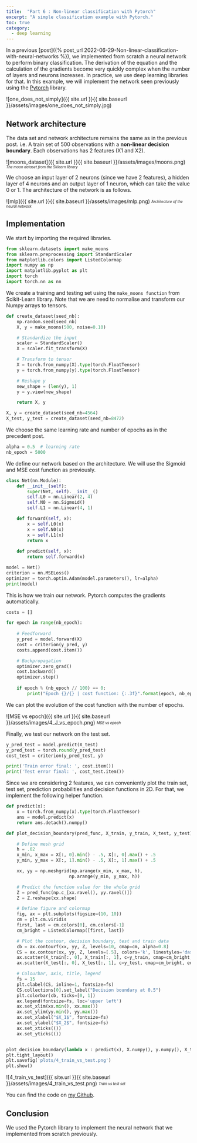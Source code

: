 ```yaml
---
title:  "Part 6 : Non-linear classification with Pytorch"
excerpt: "A simple classification example with Pytorch."
toc: true
category:
  - deep learning
---
```


In a previous [post]({% post_url 2022-06-29-Non-linear-classification-with-neural-networks %}), we implemented from scratch a neural network to perform binary classification. The derivation of the equation and the calculation of the gradients become very quickly complex when the number of layers and neurons increases. In practice, we use deep learning libraries for that. In this example, we will implement the network seen previously using the [Pytorch](https://pytorch.org/) library.

![one_does_not_simply]({{ site.url }}{{ site.baseurl }}/assets/images/one_does_not_simply.jpg)


## Network architecture

The data set and network architecture remains the same as in the previous post. i.e. A train set of 500 observations with a **non-linear decision boundary**. Each observations has 2 features (X1 and X2). 

![moons_dataset]({{ site.url }}{{ site.baseurl }}/assets/images/moons.png)
<sub><sup>*The moon dataset from the Sklearn library*</sup></sub>

We choose an input layer of 2 neurons (since we have 2 features), a hidden layer of 4 neurons and an output layer of 1 neuron, which can take the value 0 or 1. The architecture of the network is as follows.

![mlp]({{ site.url }}{{ site.baseurl }}/assets/images/mlp.png)
<sub><sup>*Architecture of the neural network*</sup></sub>


## Implementation

We start by importing the required libraries.

```python
from sklearn.datasets import make_moons
from sklearn.preprocessing import StandardScaler   
from matplotlib.colors import ListedColormap
import numpy as np
import matplotlib.pyplot as plt
import torch
import torch.nn as nn
```

We create a training and testing set using the `make_moons function` from Scikit-Learn library. Note that we are need to normalise and transform our Numpy arrays to tensors.

```python
def create_dataset(seed_nb):
    np.random.seed(seed_nb)
    X, y = make_moons(500, noise=0.10)  

    # Standardize the input
    scaler = StandardScaler()
    X = scaler.fit_transform(X)

    # Transform to tensor
    X = torch.from_numpy(X).type(torch.FloatTensor)
    y = torch.from_numpy(y).type(torch.FloatTensor)

    # Reshape y
    new_shape = (len(y), 1)
    y = y.view(new_shape)

    return X, y

X, y = create_dataset(seed_nb=4564)
X_test, y_test = create_dataset(seed_nb=8472)
```

We choose the same learning rate and number of epochs as in the precedent post.
```python
alpha = 0.5  # learning rate
nb_epoch = 5000
```

We define our network based on the architecture. We will use the Sigmoid and MSE cost function as previously.

```python
class Net(nn.Module):
    def __init__(self):
        super(Net, self).__init__()
        self.L0 = nn.Linear(2, 4)
        self.N0 = nn.Sigmoid()
        self.L1 = nn.Linear(4, 1)

    def forward(self, x):
        x = self.L0(x)
        x = self.N0(x)
        x = self.L1(x)
        return x
    
    def predict(self, x):
        return self.forward(x)

model = Net()
criterion = nn.MSELoss()
optimizer = torch.optim.Adam(model.parameters(), lr=alpha)
print(model)
```

This is how we train our network. Pytorch computes the gradients automatically.


```python
costs = []

for epoch in range(nb_epoch):
    
    # Feedforward
    y_pred = model.forward(X)
    cost = criterion(y_pred, y)
    costs.append(cost.item())

    # Backpropagation
    optimizer.zero_grad()
    cost.backward()
    optimizer.step()
    
    if epoch % (nb_epoch // 100) == 0:
        print("Epoch {}/{} | cost function: {:.3f}".format(epoch, nb_epoch, cost.item()))
```


We can plot the evolution of the cost function with the number of epochs.


![MSE vs epoch]({{ site.url }}{{ site.baseurl }}/assets/images/4_J_vs_epoch.png)
<sub><sup>*MSE vs epoch*</sup></sub>


Finally, we test our network on the test set.

```python
y_pred_test = model.predict(X_test)
y_pred_test = torch.round(y_pred_test)
cost_test = criterion(y_pred_test, y)

print('Train error final: ', cost.item())
print('Test error final: ', cost_test.item())
```

Since we are considering 2 features, we can conveniently plot the train set, test set, prediction probabilities and decision functions in 2D. For that, we implement the following helper function.

```python
def predict(x):
    x = torch.from_numpy(x).type(torch.FloatTensor)
    ans = model.predict(x)
    return ans.detach().numpy()

def plot_decision_boundary(pred_func, X_train, y_train, X_test, y_test):

    # Define mesh grid
    h = .02
    x_min, x_max = X[:, 0].min() - .5, X[:, 0].max() + .5
    y_min, y_max = X[:, 1].min() - .5, X[:, 1].max() + .5

    xx, yy = np.meshgrid(np.arange(x_min, x_max, h),
                        np.arange(y_min, y_max, h))

    # Predict the function value for the whole grid
    Z = pred_func(np.c_[xx.ravel(), yy.ravel()])
    Z = Z.reshape(xx.shape)

    # Define figure and colormap
    fig, ax = plt.subplots(figsize=(10, 10))
    cm = plt.cm.viridis
    first, last = cm.colors[0], cm.colors[-1]
    cm_bright = ListedColormap([first, last])

    # Plot the contour, decision boundary, test and train data
    cb = ax.contourf(xx, yy, Z, levels=10, cmap=cm, alpha=0.8)
    CS = ax.contour(xx, yy, Z, levels=[.5], colors='k', linestyles='dashed', linewidths=2)
    ax.scatter(X_train[:, 0], X_train[:, 1], c=y_train, cmap=cm_bright, edgecolors='k', marker='o', s=100, linewidth=2, label="Train data")
    ax.scatter(X_test[:, 0], X_test[:, 1], c=y_test, cmap=cm_bright, edgecolors='k',marker='^', s=100, linewidth=2, label="Test data")

    # Colourbar, axis, title, legend
    fs = 15
    plt.clabel(CS, inline=1, fontsize=fs)
    CS.collections[0].set_label("Decision boundary at 0.5")
    plt.colorbar(cb, ticks=[0, 1])
    ax.legend(fontsize=fs, loc='upper left')
    ax.set_xlim(xx.min(), xx.max())
    ax.set_ylim(yy.min(), yy.max())
    ax.set_xlabel("$X_1$", fontsize=fs)
    ax.set_ylabel("$X_2$", fontsize=fs)
    ax.set_xticks(())
    ax.set_yticks(())


plot_decision_boundary(lambda x : predict(x), X.numpy(), y.numpy(), X_test.numpy(), y_test.numpy())
plt.tight_layout()
plt.savefig('plots/4_train_vs_test.png')
plt.show()
```

![4_train_vs_test]({{ site.url }}{{ site.baseurl }}/assets/images/4_train_vs_test.png)
<sub><sup>*Train vs test set*</sup></sub>


You can find the code on [my Github](https://github.com/PierreExeter/neural-networks-python).

## Conclusion

We used the Pytorch library to implement the neural network that we implemented from scratch previously.
